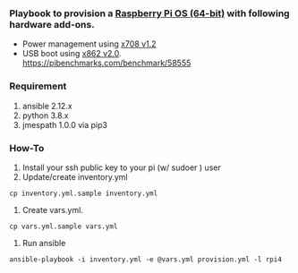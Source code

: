 ### Playbook to provision a [Raspberry Pi OS (64-bit)](https://www.raspberrypi.com/software/operating-systems/#raspberry-pi-os-64-bit) with following hardware add-ons.
- Power management using [x708 v1.2](https://wiki.geekworm.com/X708-Hardware)
- USB boot using [x862 v2.0](https://wiki.geekworm.com/X862_V2.0).  https://pibenchmarks.com/benchmark/58555


### Requirement
1. ansible  2.12.x
2. python 3.8.x
3. jmespath 1.0.0 via pip3

### How-To
1. Install your ssh public key to  your pi (w/ sudoer ) user 
1. Update/create inventory.yml
```
cp inventory.yml.sample inventory.yml
```
1. Create vars.yml. 
```
cp vars.yml.sample vars.yml
```
1. Run ansible
```
ansible-playbook -i inventory.yml -e @vars.yml provision.yml -l rpi4
```
